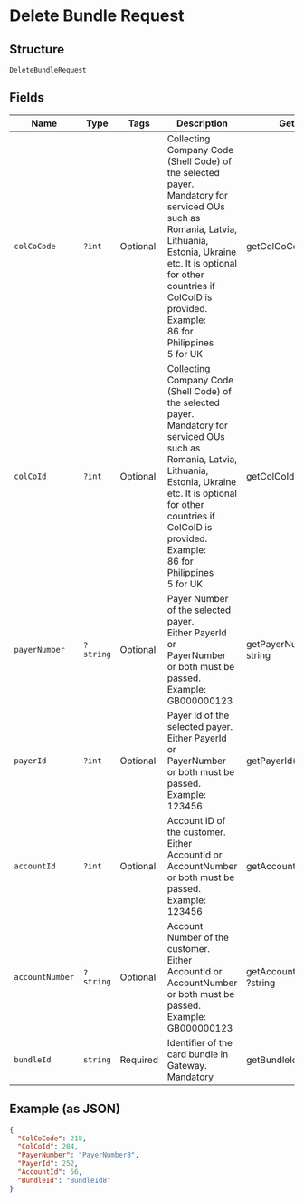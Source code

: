 
# Delete Bundle Request

## Structure

`DeleteBundleRequest`

## Fields

| Name | Type | Tags | Description | Getter | Setter |
|  --- | --- | --- | --- | --- | --- |
| `colCoCode` | `?int` | Optional | Collecting Company Code (Shell Code) of the selected payer.<br>Mandatory for serviced OUs such as Romania, Latvia, Lithuania, Estonia, Ukraine etc. It is optional for other countries if ColCoID is provided.<br>Example:<br>86 for Philippines<br>5 for UK | getColCoCode(): ?int | setColCoCode(?int colCoCode): void |
| `colCoId` | `?int` | Optional | Collecting Company Code (Shell Code) of the selected payer.<br>Mandatory for serviced OUs such as Romania, Latvia, Lithuania, Estonia, Ukraine etc. It is optional for other countries if ColCoID is provided.<br>Example:<br>86 for Philippines<br>5 for UK | getColCoId(): ?int | setColCoId(?int colCoId): void |
| `payerNumber` | `?string` | Optional | Payer Number of the selected payer.<br>Either PayerId or PayerNumber or both must be passed.<br>Example: GB000000123 | getPayerNumber(): ?string | setPayerNumber(?string payerNumber): void |
| `payerId` | `?int` | Optional | Payer Id of the selected payer.<br>Either PayerId or PayerNumber or both must be passed.<br>Example: 123456 | getPayerId(): ?int | setPayerId(?int payerId): void |
| `accountId` | `?int` | Optional | Account ID of the customer.<br>Either AccountId or AccountNumber or both must be passed.<br>Example: 123456 | getAccountId(): ?int | setAccountId(?int accountId): void |
| `accountNumber` | `?string` | Optional | Account Number of the customer.<br>Either AccountId or AccountNumber or both must be passed.<br>Example: GB000000123 | getAccountNumber(): ?string | setAccountNumber(?string accountNumber): void |
| `bundleId` | `string` | Required | Identifier of the card bundle in Gateway.<br>Mandatory | getBundleId(): string | setBundleId(string bundleId): void |

## Example (as JSON)

```json
{
  "ColCoCode": 218,
  "ColCoId": 204,
  "PayerNumber": "PayerNumber8",
  "PayerId": 252,
  "AccountId": 56,
  "BundleId": "BundleId8"
}
```

